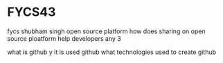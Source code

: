 # FYCS43
fycs
shubham singh
open source platform
how does sharing on open source ploatform help developers any 3


what is github 
y it is used github
what technologies used to create github
